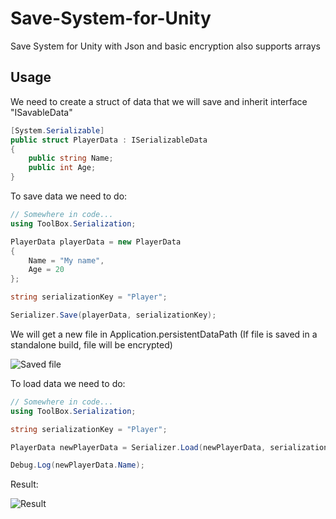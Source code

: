 # Save-System-for-Unity
Save System for Unity with Json and basic encryption also supports arrays

## Usage
We need to create a struct of data that we will save and inherit interface "ISavableData"

```csharp
[System.Serializable]
public struct PlayerData : ISerializableData
{
	public string Name;
	public int Age;
}
```

To save data we need to do:

```csharp
// Somewhere in code...
using ToolBox.Serialization;

PlayerData playerData = new PlayerData
{
	Name = "My name",
	Age = 20
};

string serializationKey = "Player";

Serializer.Save(playerData, serializationKey);
```

We will get a new file in Application.persistentDataPath (If file is saved in a standalone build, file will be encrypted)

![Saved file](https://i.gyazo.com/80c8bff7d88fd315359b2721e65a25cb.png)

To load data we need to do:

```csharp
// Somewhere in code...
using ToolBox.Serialization;

string serializationKey = "Player";

PlayerData newPlayerData = Serializer.Load(newPlayerData, serializationKey);

Debug.Log(newPlayerData.Name);
```

Result:

![Result](https://i.gyazo.com/188587d9c9fea10030070d1a169d265f.png)

